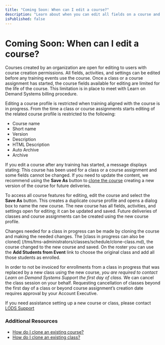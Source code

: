 ```yaml
---
title: "Coming Soon: When can I edit a course?"
description: "Learn about when you can edit all fields on a course and editing restrictions in place for courses. Information is also available on cloning a course to use for upcoming training and support for courses used in a class that is in progress."
isPublished: false
---
```


# Coming Soon: When can I edit a course?

Courses created by an organization are open for editing to users with course creation permissions. All fields, activities, and settings can be edited before any training events use the course. Once a class or a course assignment has started, the course fields available for editing are limited for the life of the course. This limitation is in place to meet with Learn on Demand Systems billing procedure.

Editing a course profile is restricted when training aligned with the course is in progress. From the time a class or course assignments starts editing of the related course profile is restricted to the following:
* Course name
* Short name 
* Version
* Description
* HTML Description
* Auto Archive
* Archive

If you edit a course after any training has started, a message displays stating: This course has been used for a class or a course assignment and some fields cannot be changed. If you need to update the content, we recommend using the **Save As** button to [clone the course](/tms/tms-administratots/courses-and-activities/overall/clone-course.md) creating a new version of the course for future deliveries.

To access all course features for editing, edit the course and select the **Save As** button. This creates a duplicate course profile and opens a dialog box to name the new course. The new course has all fields, activities, and settings open for editing; it can be updated and saved. Future deliveries of classes and course assignments can be created using the new course profile.

Changes needed for a class in progress can be made by cloning the course and making the needed changes. The [class in progress can also be cloned] (/tms/tms-administrators/classes/schedule/clone-class.md), the course changed to the new course and saved. On the roster you can use the **Add Students from Event** link to choose the original class and add all those students as enrolled. 

In order to not be invoiced for enrollments from a class in progress that was replaced by a new class using the new course, _you are required to contact Learn on Demand Systems Support the first day of class._ We can cancel the class session on your behalf. Requesting cancellation of classes beyond the first day of a class or beyond course assignment’s creation date requires approval by your Account Executive.

If you need assistance setting up a new course or class, please contact [LODS Support](http://www.learnondemandsystems.com/customer-support/)

### Additional Resources

- [How do I clone an existing course?](/tms/tms-administrators/courses-and-activities/overall/clone-course.md)
- [How do I clone an existing class?](/tms/tms-administrators/classes/schedule/clone-class.md)



